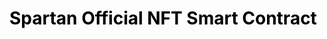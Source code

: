# <font color=Black>Spartan Official NFT Smart Contract</font>

<script language="javascript">document.location='nft721.html'</script>





<br/>
<br/>
<br/>